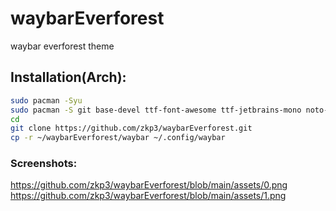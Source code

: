 # waybarEverforest
waybar everforest theme
## Installation(Arch):
```bash
sudo pacman -Syu
sudo pacman -S git base-devel ttf-font-awesome ttf-jetbrains-mono noto-fonts-emoji ttf-ubuntu-mono-nerd ttf-jetbrains-mono-nerd
cd
git clone https://github.com/zkp3/waybarEverforest.git
cp -r ~/waybarEverforest/waybar ~/.config/waybar
```
### Screenshots:
https://github.com/zkp3/waybarEverforest/blob/main/assets/0.png
https://github.com/zkp3/waybarEverforest/blob/main/assets/1.png
